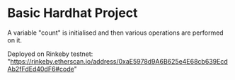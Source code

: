 # Basic Hardhat Project

A variable "count" is initialised and then various operations are performed on it.

Deployed on Rinkeby testnet: "https://rinkeby.etherscan.io/address/0xaE5978d9A6B625e4E68cb639EcdAb2fFdEd40dF6#code"
